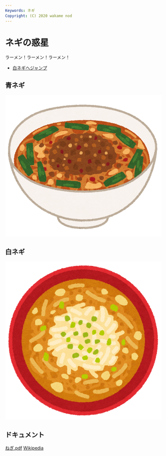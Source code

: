 ```yaml
---
Keywords: ネギ
Copyright: (C) 2020 wakame nod
---
```


# ネギの惑星

ラーメン！ラーメン！ラーメン！

* [白ネギへジャンプ](#white)

## 青ネギ

![青ネギ](./green_negi.png)

## <span id="white">白ネギ</span>

![](white_negi.png)

## ドキュメント

[ねぎ.pdf](ねぎ.pdf)
[Wikipedia](https://ja.wikipedia.org/wiki/%E3%83%8D%E3%82%AE)
